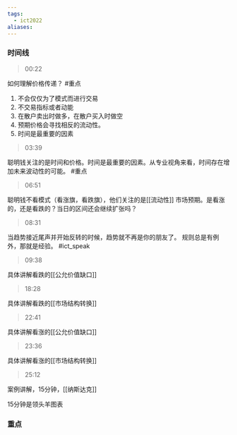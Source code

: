 ```yaml
---
tags:
  - ict2022
aliases:
---
```


### 时间线

> 00:22


如何理解价格传递？ #重点 
1. 不会仅仅为了模式而进行交易
2. 不交易指标或者动能
3. 在散户卖出时做多，在散户买入时做空
4. 预期价格会寻找相反的流动性。
5. 时间是最重要的因素

> 03:39


聪明钱关注的是时间和价格。时间是最重要的因素。从专业视角来看，时间存在增加未来波动性的可能。 #重点


> 06:51

聪明钱不看模式（看涨旗，看跌旗），他们关注的是[[流动性]]
市场预期。是看涨的，还是看跌的？当日的区间还会继续扩张吗？

> 08:31

当趋势接近尾声并开始反转的时候，趋势就不再是你的朋友了。
规则总是有例外，那就是经验。 #ict_speak 

> 09:38

具体讲解看跌的[[公允价值缺口]]

> 18:28

具体讲解看跌的[[市场结构转换]]


> 22:41

具体讲解看涨的[[公允价值缺口]]

> 23:36

具体讲解看涨的[[市场结构转换]]

> 25:12

案例讲解，15分钟，[[纳斯达克]]

15分钟是领头羊图表


### 重点


